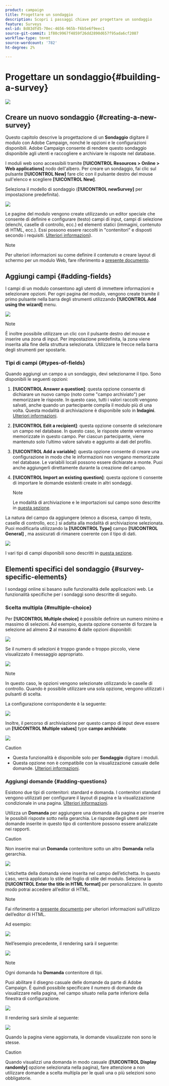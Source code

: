 ```yaml
---
product: campaign
title: Progettare un sondaggio
description: Scopri i passaggi chiave per progettare un sondaggio
feature: Surveys
exl-id: 8d83dfd5-70ec-4656-965b-f6b5e6f9eec1
source-git-commit: 1f80c9967f4859f26dd2890d657f95ada6cf2087
workflow-type: tm+mt
source-wordcount: '782'
ht-degree: 2%

---
```


# Progettare un sondaggio{#building-a-survey}

![](../../assets/common.svg)

## Creare un nuovo sondaggio {#creating-a-new-survey}

Questo capitolo descrive la progettazione di un **Sondaggio** digitare il modulo con Adobe Campaign, nonché le opzioni e le configurazioni disponibili. Adobe Campaign consente di rendere questo sondaggio disponibile agli utenti e raccogliere e archiviare le risposte nel database.

I moduli web sono accessibili tramite **[!UICONTROL Resources > Online > Web applications]** nodo dell&#39;albero. Per creare un sondaggio, fai clic sul pulsante **[!UICONTROL New]** fare clic con il pulsante destro del mouse sull&#39;elenco e scegliere **[!UICONTROL New]**.

Seleziona il modello di sondaggio (**[!UICONTROL newSurvey]** per impostazione predefinita).

![](assets/s_ncs_admin_survey_select_template.png)

Le pagine del modulo vengono create utilizzando un editor speciale che consente di definire e configurare (testo) campi di input, campi di selezione (elenchi, caselle di controllo, ecc.) ed elementi statici (immagini, contenuto di HTML, ecc.). Essi possono essere raccolti in &quot;contenitori&quot; e disposti secondo i requisiti. [Ulteriori informazioni](#adding-questions)).

>[!NOTE]
>
>Per ulteriori informazioni su come definire il contenuto e creare layout di schermo per un modulo Web, fare riferimento a [presente documento](../../web/using/about-web-forms.md).

## Aggiungi campi {#adding-fields}

I campi di un modulo consentono agli utenti di immettere informazioni e selezionare opzioni. Per ogni pagina del modulo, vengono create tramite il primo pulsante nella barra degli strumenti utilizzando **[!UICONTROL Add using the wizard]** menu.

![](assets/s_ncs_admin_survey_add_field_menu.png)

>[!NOTE]
>
>È inoltre possibile utilizzare un clic con il pulsante destro del mouse e inserire una zona di input. Per impostazione predefinita, la zona viene inserita alla fine della struttura selezionata. Utilizzare le frecce nella barra degli strumenti per spostarle.

### Tipi di campi {#types-of-fields}

Quando aggiungi un campo a un sondaggio, devi selezionarne il tipo. Sono disponibili le seguenti opzioni:

1. **[!UICONTROL Answer a question]**: questa opzione consente di dichiarare un nuovo campo (noto come &quot;campo archiviato&quot;) per memorizzare le risposte. In questo caso, tutti i valori raccolti vengono salvati, anche quando un partecipante compila il modulo più di una volta. Questa modalità di archiviazione è disponibile solo in **Indagini**. [Ulteriori informazioni](../../surveys/using/managing-answers.md#storing-collected-answers).
1. **[!UICONTROL Edit a recipient]**: questa opzione consente di selezionare un campo nel database. In questo caso, le risposte utente verranno memorizzate in questo campo. Per ciascun partecipante, viene mantenuto solo l’ultimo valore salvato e aggiunto ai dati del profilo.
1. **[!UICONTROL Add a variable]**: questa opzione consente di creare una configurazione in modo che le informazioni non vengano memorizzate nel database. Le variabili locali possono essere dichiarate a monte. Puoi anche aggiungerli direttamente durante la creazione del campo.
1. **[!UICONTROL Import an existing question]**: questa opzione ti consente di importare le domande esistenti create in altri sondaggi.

   >[!NOTE]
   >
   >Le modalità di archiviazione e le importazioni sul campo sono descritte in [questa sezione](../../surveys/using/managing-answers.md#storing-collected-answers).

La natura del campo da aggiungere (elenco a discesa, campo di testo, caselle di controllo, ecc.) si adatta alla modalità di archiviazione selezionata. Puoi modificarla utilizzando la **[!UICONTROL Type]** campo **[!UICONTROL General]** , ma assicurati di rimanere coerente con il tipo di dati.

![](assets/s_ncs_admin_survey_change_type.png)

I vari tipi di campi disponibili sono descritti in [questa sezione](../../web/using/about-web-forms.md).

## Elementi specifici del sondaggio {#survey-specific-elements}

I sondaggi online si basano sulle funzionalità delle applicazioni web. Le funzionalità specifiche per i sondaggi sono descritte di seguito.

### Scelta multipla {#multiple-choice}

Per **[!UICONTROL Multiple choice]** è possibile definire un numero minimo e massimo di selezioni. Ad esempio, questa opzione consente di forzare la selezione ad almeno **2** al massimo **4** dalle opzioni disponibili:

![](assets/s_ncs_admin_survey_multichoice_ex1.png)

Se il numero di selezioni è troppo grande o troppo piccolo, viene visualizzato il messaggio appropriato.

![](assets/s_ncs_admin_survey_multichoice_ex2.png)

>[!NOTE]
>
>In questo caso, le opzioni vengono selezionate utilizzando le caselle di controllo. Quando è possibile utilizzare una sola opzione, vengono utilizzati i pulsanti di scelta.

La configurazione corrispondente è la seguente:

![](assets/s_ncs_admin_survey_multichoice_ex3.png)

Inoltre, il percorso di archiviazione per questo campo di input deve essere un **[!UICONTROL Multiple values]** type **campo archiviato**:

![](assets/s_ncs_admin_survey_multiple_values_field.png)

>[!CAUTION]
>
>* Questa funzionalità è disponibile solo per **Sondaggio** digitare i moduli.
>* Questa opzione non è compatibile con la visualizzazione casuale delle domande. [Ulteriori informazioni](#adding-questions).


### Aggiungi domande {#adding-questions}

Esistono due tipi di contenitori: standard e domanda. I contenitori standard vengono utilizzati per configurare il layout di pagina e la visualizzazione condizionale in una pagina. [Ulteriori informazioni](../../web/using/about-web-forms.md).

Utilizza un **Domanda** per aggiungere una domanda alla pagina e per inserire le possibili risposte sotto nella gerarchia. Le risposte degli utenti alle domande inserite in questo tipo di contenitore possono essere analizzate nei rapporti.

>[!CAUTION]
>
>Non inserire mai un **Domanda** contenitore sotto un altro **Domanda** nella gerarchia.

![](assets/s_ncs_admin_question_label.png)

L’etichetta della domanda viene inserita nel campo dell’etichetta. In questo caso, verrà applicato lo stile del foglio di stile del modulo. Seleziona la **[!UICONTROL Enter the title in HTML format]** per personalizzare. In questo modo potrai accedere all’editor di HTML.

>[!NOTE]
>
>Fai riferimento a [presente documento](../../web/using/about-web-forms.md) per ulteriori informazioni sull’utilizzo dell’editor di HTML.

Ad esempio:

![](assets/s_ncs_admin_survey_containers_qu_arbo.png)

Nell’esempio precedente, il rendering sarà il seguente:

![](assets/s_ncs_admin_survey_containers_qu_ex.png)

>[!NOTE]
>
>Ogni domanda ha **Domanda** contenitore di tipi.

Puoi abilitare il disegno casuale delle domande da parte di Adobe Campaign. È quindi possibile specificare il numero di domande da visualizzare nella pagina, nel campo situato nella parte inferiore della finestra di configurazione.

![](assets/s_ncs_admin_survey_containers_qu_display.png)

Il rendering sarà simile al seguente:

![](assets/s_ncs_admin_survey_containers_qu_display_rendering.png)

Quando la pagina viene aggiornata, le domande visualizzate non sono le stesse.

>[!CAUTION]
>
>Quando visualizzi una domanda in modo casuale (**[!UICONTROL Display randomly]** opzione selezionata nella pagina), fare attenzione a non utilizzare domande a scelta multipla per le quali una o più selezioni sono obbligatorie.
